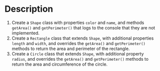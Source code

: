 # Description

1. Create a `Shape` class with properties `color` and `name`, and methods `getArea()` and `getPerimeter()` that logs to the console that they are not implemented.
2. Create a `Rectangle` class that extends `Shape`, with additional properties `length` and `width`, and overrides the `getArea()` and `getPerimeter()` methods to return the area and perimeter of the rectangle.
3. Create a `Circle` class that extends `Shape`, with additional property `radius`, and overrides the `getArea()` and `getPerimeter()` methods to return the area and circumference of the circle.
